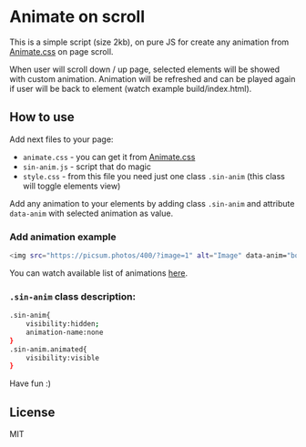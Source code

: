 # Animate on scroll

This is a simple script (size 2kb), on pure JS for create any animation from [Animate.css](https://daneden.github.io/animate.css/) on page scroll.

When user will scroll down / up page, selected elements will be showed with custom animation.
Animation will be refreshed and can be played again if user will be back to element (watch example build/index.html).

## How to use

Add next files to your page:
- `animate.css` - you can get it from [Animate.css](https://daneden.github.io/animate.css/)
- `sin-anim.js` - script that do magic
- `style.css` - from this file you need just one class `.sin-anim` (this class will toggle elements view)

Add any animation to your elements by adding class `.sin-anim` and attribute `data-anim` with selected animation as value.
### Add animation example
```sh
<img src="https://picsum.photos/400/?image=1" alt="Image" data-anim="bounce" class="sin-anim">
```

You can watch available list of animations [here](https://github.com/daneden/animate.css).

### `.sin-anim` class description:
```sh
.sin-anim{
    visibility:hidden;
    animation-name:none
}
.sin-anim.animated{
    visibility:visible
}
```
Have fun :)

License
----

MIT
